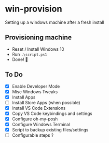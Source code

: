 # win-provision
 Setting up a windows machine after a fresh install

## Provisioning machine
 - Reset / Install Windows 10 
 - Run `.\script.ps1`
 - Done! 🎉 

## To Do
 
 - [x] Enable Developer Mode
 - [x] Misc Windows Tweaks
 - [x] Install Apps
 - [ ] Install Store Apps (when possible)
 - [x] Install VS Code Extensions
 - [x] Copy VS Code keybindings and settings
 - [x] Configure oh-my-posh
 - [x] Configure Windows Terminal 
 - [x] Script to backup existing files/settings
 - [ ] Configurable steps ?